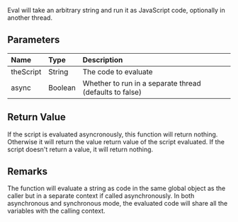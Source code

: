 Eval will take an arbitrary string and run it as JavaScript code, optionally in another thread.

## Parameters ##
| **Name** | **Type** | **Description** |
|:---------|:---------|:----------------|
| theScript | String   | The code to evaluate |
| async    | Boolean  | Whether to run in a separate thread (defaults to false) |

## Return Value ##
If the script is evaluated asyncronously, this function will return nothing. Otherwise it will return the value return value of the script evaluated. If the script doesn't return a value, it will return nothing.

## Remarks ##
The function will evaluate a string as code in the same global object as the caller but in a separate context if called asynchronously. In both asynchronous and synchronous mode, the evaluated code will share all the variables with the calling context.